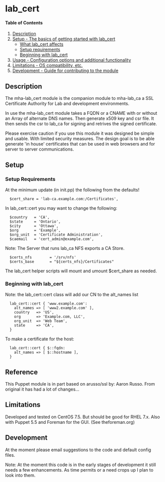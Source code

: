 
# lab_cert

#### Table of Contents

1. [Description](#description)
2. [Setup - The basics of getting started with lab_cert](#setup)
    * [What lab_cert affects](#what-lab_cert-affects)
    * [Setup requirements](#setup-requirements)
    * [Beginning with lab_cert](#beginning-with-lab_cert)
3. [Usage - Configuration options and additional functionality](#usage)
4. [Limitations - OS compatibility, etc.](#limitations)
5. [Development - Guide for contributing to the module](#development)

## Description

The mha-lab_cert module is the companion module to mha-lab_ca a SSL Certificate Authority for Lab and development environments.

In use the mha-lab_cert module takes a FQDN or a CNAME with or without an Array of alternate DNS names. 
Then generate x509 key and csr file. It then sends the csr to lab_ca for signing and retrives the signed certificate.

Please exercise caution if you use this module it was designed be simple and usable. With limited security measures. 
The design goal is to be able generate 'in house' certificates that can be used in web browsers and for server to server communications.


## Setup

### Setup Requirements

At the minimum update (in init.pp) the following from the defaults!
```
  $cert_share = 'lab-ca.example.com:/Certificates',
```

In lab_cert::cert you may want to change the following:
```
  $country   = 'CA',
  $state     = 'Ontario',
  $city      = 'Ottawa',
  $org       = 'Example',
  $org_unit  = 'Certificate Administration',
  $caemail   = 'cert_admin@example.com',
```

Note: The Server that runs lab_ca NFS exports a CA Store.
```
  $certs_nfs        = '/srv/nfs'
  $certs_base       = "${certs_nfs}/Certificates"
```

The lab_cert helper scripts will mount and umount $cert_share as needed.

### Beginning with lab_cert

Note: the lab_cert::cert class will add our CN to the alt_names list
```
  lab_cert::cert { 'www.example.com':
    alt_names => [ 'www2.example.com' ],
    country   => 'US',
    org       => 'Example.com, LLC',
    org_unit  => 'Web Team',
    state     => 'CA',
  }
```
To make a certificate for the host:
```
  lab_cert::cert { $::fqdn:
    alt_names => [ $::hostname ],
  }
```


## Reference

This Puppet module is in part based on arusso/ssl by: Aaron Russo.
From original it has had a lot of changes...

## Limitations

Developed and tested on CentOS 7.5. But should be good for RHEL 7.x.
Also with Puppet 5.5 and Foreman for the GUI. (See theforeman.org)

## Development

At the moment please email suggestions to the code and default config files.

Note: At the moment this code is in the early stages of development it still needs a few enhancements. As time permits or a need crops up I plan to look into them.

